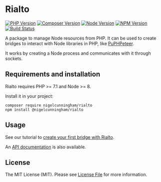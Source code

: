 # Rialto

[![PHP Version](https://img.shields.io/packagist/php-v/nigelcunningham/rialto.svg?style=flat-square)](http://php.net/)
[![Composer Version](https://img.shields.io/packagist/v/nigelcunningham/rialto.svg?style=flat-square&label=Composer)](https://packagist.org/packages/nigelcunningham/rialto)
[![Node Version](https://img.shields.io/node/v/@nigelcunningham/rialto.svg?style=flat-square&label=Node)](https://nodejs.org/)
[![NPM Version](https://img.shields.io/npm/v/@nigelcunningham/rialto.svg?style=flat-square&label=NPM)](https://www.npmjs.com/package/@nigelcunningham/rialto)
[![Build Status](https://img.shields.io/travis/nigelcunningham/rialto.svg?style=flat-square&label=Build%20Status)](https://travis-ci.org/nigelcunningham/rialto)

A package to manage Node resources from PHP. It can be used to create bridges to interact with Node libraries in PHP, like [PuPHPeteer](https://github.com/nigelcunningham/puphpeteer/).

It works by creating a Node process and communicates with it through sockets.

## Requirements and installation

Rialto requires PHP >= 7.1 and Node >= 8.

Install it in your project:

```shell
composer require nigelcunningham/rialto
npm install @nigelcunningham/rialto
```

## Usage

See our tutorial to [create your first bridge with Rialto](docs/tutorial.md).

An [API documentation](docs/api.md) is also available.

## License

The MIT License (MIT). Please see [License File](LICENSE) for more information.
